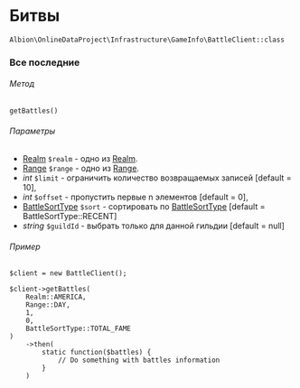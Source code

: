 # Битвы

`Albion\OnlineDataProject\Infrastructure\GameInfo\BattleClient::class`  

### Все последние

###### Метод
`getBattles()`

###### Параметры
 * [Realm](realm.md) `$realm` - одно из [Realm](realm.md).
 * [Range](range.md) `$range` - одно из [Range](range.md).
 * _int_ `$limit` - ограничить количество возвращаемых записей [default = 10],
 * _int_ `$offset` - пропустить первые n элементов [default = 0],
 * [BattleSortType](battleSort.md) `$sort` - сортировать по [BattleSortType](battleSort.md) [default = BattleSortType::RECENT]
 * _string_ `$guildId` - выбрать только для данной гильдии [default = null]

###### Пример  

```
$client = new BattleClient();

$client->getBattles(
    Realm::AMERICA,
    Range::DAY,
    1,
    0,
    BattleSortType::TOTAL_FAME
)
    ->then(
        static function($battles) {
            // Do something with battles information
        }
    )
```